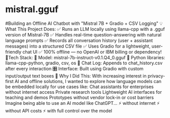 # mistral.gguf
#Building an Offline AI Chatbot with "Mistral 7B + Gradio + CSV Logging" 
💡 What This Project Does:
 ✅ Runs an LLM locally using llama-cpp with a .gguf version of Mistral-7B
 ✅ Handles real-time question-answering with natural language prompts
 ✅ Records all conversation history (user + assistant messages) into a structured CSV file
 ✅ Uses Gradio for a lightweight, user-friendly chat UI
 ✅ 100% offline — no OpenAI or IBM billing or dependency!
 🔧Tech Stack:
🧠 Model: mistral-7b-instruct-v0.1.Q4_0.gguf
🐍 Python libraries: llama-cpp-python, gradio, csv, os
📂 Chat Log: Appends to chat_history.csv after every interaction
🎛️ Interface: Built using Gradio with custom input/output text boxes
🧠 Why I Did This:
With increasing interest in privacy-first AI and offline solutions, I wanted to explore how language models can be embedded locally for use cases like:
Chat assistants for enterprises without internet access
Private research tools
Lightweight AI interfaces for teaching and demos
Prototypes without vendor lock-in or cost barriers
Imagine being able to use an AI model like ChatGPT...
 ⚡ without internet
 ⚡ without API costs
 ⚡ with full control over the model
